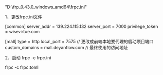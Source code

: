 
"D:\frp_0.43.0_windows_amd64\frpc.ini"

1、更改frpc.ini文件

[common]
server_addr = 139.224.115.132
server_port = 7000
privilege_token = wisevirtue.com

[mall]
type = http
local_port = 7575  // 更改成前端本地要代理的启动项目端口
custom_domains = mall.deyanflow.com // 最终使用的访问地址

2、启动
frpc -c frpc.ini

frpc -c frpc.toml